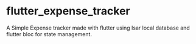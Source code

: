 # flutter_expense_tracker

A Simple Expense tracker made with flutter using Isar local database and flutter bloc for state management.
